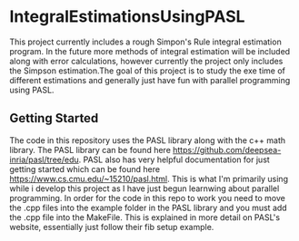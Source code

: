 # IntegralEstimationsUsingPASL
This project currently includes a rough Simpon's Rule integral estimation program. In the future more methods of integral estimation will be included along with error calculations, however currently the project only includes the Simpson estimation.The goal of this project is to study the exe time of different estimations and generally just have fun with parallel programming using PASL.

## Getting Started
The code in this repository uses the PASL library along with the c++ math library. The PASL library can be found here https://github.com/deepsea-inria/pasl/tree/edu. PASL also has very helpful documentation for just getting started which can be found here https://www.cs.cmu.edu/~15210/pasl.html. This is what I'm primarily using while i develop this project as I have just begun learnwing about parallel programming. In order for the code in this repo to work you need to move the .cpp files into the example folder in the PASL library and you must add the .cpp file into the MakeFile. This is explained in more detail on PASL's website, essentially just follow their fib setup example. 
